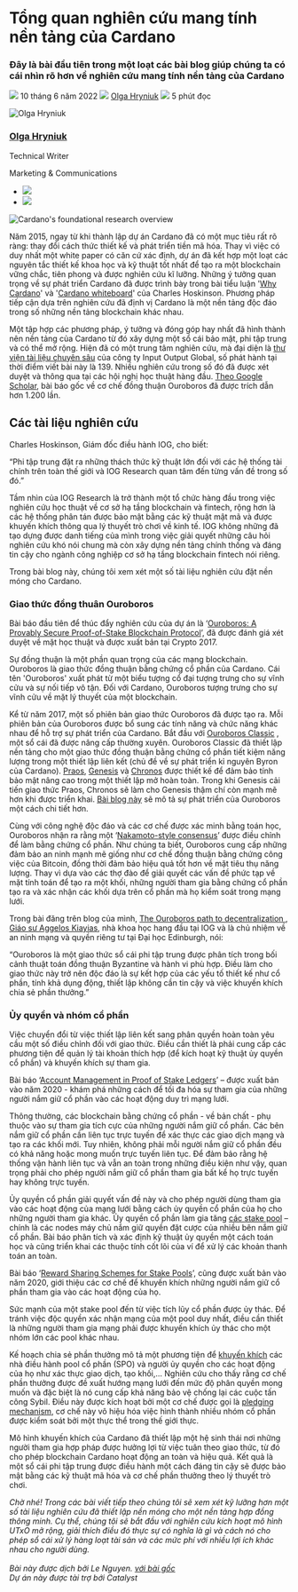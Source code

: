 # Tổng quan nghiên cứu mang tính nền tảng của Cardano

### **Đây là bài đầu tiên trong một loạt các bài blog giúp chúng ta có cái nhìn rõ hơn về nghiên cứu mang tính nền tảng của Cardano**

![](img/2022-06-10-cardanos-foundational-research-overview.002.png) 10 tháng 6 năm 2022 ![](img/2022-06-10-cardanos-foundational-research-overview.002.png) [Olga Hryniuk](/en/blog/authors/olga-hryniuk/page-1/) ![](img/2022-06-10-cardanos-foundational-research-overview.003.png) 5 phút đọc

![Olga Hryniuk](img/2022-06-10-cardanos-foundational-research-overview.004.png)[](/en/blog/authors/olga-hryniuk/page-1/)

### [**Olga Hryniuk**](/en/blog/authors/olga-hryniuk/page-1/)

Technical Writer

Marketing &amp; Communications

- ![](img/2022-06-10-cardanos-foundational-research-overview.005.png)[](https://www.linkedin.com/in/olga-hryniuk-1094a3160/ "LinkedIn")
- ![](img/2022-06-10-cardanos-foundational-research-overview.006.png)[](https://github.com/olgahryniuk "GitHub")

![Cardano's foundational research overview](img/2022-06-10-cardanos-foundational-research-overview.007.jpeg)

Năm 2015, ngay từ khi thành lập dự án Cardano đã có một mục tiêu rất rõ ràng: thay đổi cách thức thiết kế và phát triển tiền mã hóa. Thay vì việc có duy nhất một white paper có căn cứ xác định, dự án đã kết hợp một loạt các nguyên tắc thiết kế khoa học và kỹ thuật tốt nhất để tạo ra một blockchain vững chắc, tiên phong và được nghiên cứu kĩ lưỡng. Những ý tưởng quan trọng về sự phát triển Cardano đã được trình bày trong bài tiểu luận '[Why Cardano](https://why.cardano.org/en/introduction/motivation/)' và '[Cardano whiteboard](https://www.youtube.com/watch?v=Ja9D0kpksxw)' của Charles Hoskinson. Phương pháp tiếp cận dựa trên nghiên cứu đã định vị Cardano là một nền tảng độc đáo trong số những nền tảng blockchain khác nhau.

Một tập hợp các phương pháp, ý tưởng và đóng góp hay nhất đã hình thành nên nền tảng của Cardano từ đó xây dựng một sổ cái bảo mật, phi tập trung và có thể mở rộng. Hiện đã có một trung tâm nghiên cứu, mà đại diện là [thư viện tài liệu chuyên sâu](https://iohk.io/research/library/) của công ty Input Output Global, số phát hành tại thời điểm viết bài này là 139. Nhiều nghiên cứu trong số đó đã được xét duyệt và thông qua tại các hội nghị học thuật hàng đầu. [Theo Google Scholar](https://scholar.google.com/scholar?hl=en&as_sdt=0%2C5&q=ouroboros&btnG=), bài báo gốc về cơ chế đồng thuận Ouroboros đã được trích dẫn hơn 1.200 lần.

## **Các tài liệu nghiên cứu**

Charles Hoskinson, Giám đốc điều hành IOG, cho biết:

“Phi tập trung đặt ra những thách thức kỹ thuật lớn đối với các hệ thống tài chính trên toàn thế giới và IOG Research quan tâm đến từng vấn đề trong số đó.”

Tầm nhìn của IOG Research là trở thành một tổ chức hàng đầu trong việc nghiên cứu học thuật về cơ sở hạ tầng blockchain và fintech, rộng hơn là các hệ thống phân tán được bảo mật bằng các kỹ thuật mật mã và được khuyến khích thông qua lý thuyết trò chơi về kinh tế. IOG không những đã tạo dựng được danh tiếng của mình trong việc giải quyết những câu hỏi nghiên cứu khó nói chung mà còn xây dựng nền tảng chính thống và đáng tin cậy cho ngành công nghiệp cơ sở hạ tầng blockchain fintech nói riêng.

Trong bài blog này, chúng tôi xem xét một số tài liệu nghiên cứu đặt nền móng cho Cardano.

### **Giao thức đồng thuân Ouroboros**

Bài báo đầu tiên để thúc đẩy nghiên cứu của dự án là ‘[Ouroboros: A Provably Secure Proof-of-Stake Blockchain Protocol](https://eprint.iacr.org/2016/889.pdf)’, đã được đánh giá xét duyệt về mặt học thuật và được xuất bản tại Crypto 2017.

Sự đồng thuận là một phần quan trọng của các mạng blockchain. Ouroboros là giao thức đồng thuận bằng chứng cổ phần của Cardano. Cái tên 'Ouroboros' xuất phát từ một biểu tượng cổ đại tượng trưng cho sự vĩnh cửu và sự nối tiếp vô tận. Đối với Cardano, Ouroboros tượng trưng cho sự vĩnh cửu về mặt lý thuyết của một blockchain.

Kể từ năm 2017, một số phiên bản giao thức Ouroboros đã được tạo ra. Mỗi phiên bản của Ouroboros được bổ sung các tính năng và chức năng khác nhau để hỗ trợ sự phát triển của Cardano. Bắt đầu với [Ouroboros Classic](https://eprint.iacr.org/2016/889.pdf) , một sổ cái đã được nâng cấp thường xuyên. Ouroboros Classic đã thiết lập nền tảng cho một giao thức đồng thuận bằng chứng cổ phần tiết kiệm năng lượng trong một thiết lập liên kết (chủ đề về sự phát triển kỉ nguyên Byron của Cardano). [Praos](https://eprint.iacr.org/2016/889.pdf), [Genesis](https://eprint.iacr.org/2017/573.pdf) và [Chronos](https://eprint.iacr.org/2017/573.pdf) được thiết kế để đảm bảo tính bảo mật nâng cao trong một thiết lập mở hoàn toàn. Trong khi Genesis cải tiến giao thức Praos, Chronos sẽ làm cho Genesis thậm chí còn mạnh mẽ hơn khi được triển khai. [Bài blog này](https://eprint.iacr.org/2018/378.pdf) sẽ mô tả sự phát triển của Ouroboros một cách chi tiết hơn.

Cùng với công nghệ độc đáo và các cơ chế được xác minh bằng toán học, Ouroboros nhận ra rằng một ‘[Nakamoto-style consensus](https://bitcoin.org/bitcoin.pdf)’ được điều chỉnh để làm bằng chứng cổ phần. Như chúng ta biết, Ouroboros cung cấp những đảm bảo an ninh mạnh mẽ giống như cơ chế đồng thuận bằng chứng công việc của Bitcoin, đồng thời đảm bảo hiệu quả tốt hơn về mặt tiêu thụ năng lượng. Thay vì dựa vào các thợ đào để giải quyết các vấn đề phức tạp về mặt tính toán để tạo ra một khối, những người tham gia bằng chứng cổ phần tạo ra và xác nhận các khối dựa trên cổ phần mà họ kiểm soát trong mạng lưới.

Trong bài đăng trên blog của mình, [The Ouroboros path to decentralization ](https://iohk.io/en/blog/posts/2020/06/23/the-ouroboros-path-to-decentralization/), [Giáo sư Aggelos Kiayias](https://iohk.io/en/blog/posts/2020/06/23/the-ouroboros-path-to-decentralization/), nhà khoa học hang đầu tại IOG và là chủ nhiệm về an ninh mạng và quyền riêng tư tại Đại học Edinburgh, nói:

“Ouroboros là một giao thức sổ cái phi tập trung được phân tích trong bối cảnh thuật toán đồng thuận Byzantine và hành vi phù hợp. Điều làm cho giao thức này trở nên độc đáo là sự kết hợp của các yếu tố thiết kế như cổ phần, tính khả dụng động, thiết lập không cần tin cậy và việc khuyến khích chia sẻ phần thưởng.”

### **Ủy quyền và nhóm cổ phần**

Việc chuyển đổi từ việc thiết lập liên kết sang phân quyền hoàn toàn yêu cầu một số điều chỉnh đối với giao thức. Điều cần thiết là phải cung cấp các phương tiện để quản lý tài khoản thích hợp (để kích hoạt kỹ thuật ủy quyền cổ phần) và khuyến khích sự tham gia.

Bài báo ‘[Account Management in Proof of Stake Ledgers](https://eprint.iacr.org/2020/525.pdf)’ – được xuất bản vào năm 2020 - khám phá những cách để tối đa hóa sự tham gia của những người nắm giữ cổ phần vào các hoạt động duy trì mạng lưới.

Thông thường, các blockchain bằng chứng cổ phần - về bản chất - phụ thuộc vào sự tham gia tích cực của những người nắm giữ cổ phần. Các bên nắm giữ cổ phần cần liên tục trực tuyến để xác thực các giao dịch mạng và tạo ra các khối mới. Tuy nhiên, không phải mỗi người nắm giữ cổ phần đều có khả năng hoặc mong muốn trực tuyến liên tục. Để đảm bảo rằng hệ thống vận hành liên tục và vẫn an toàn trong những điều kiện như vậy, quan trọng phải cho phép người nắm giữ cổ phần tham gia bất kể họ trực tuyến hay không trực tuyến.

Ủy quyền cổ phần giải quyết vấn đề này và cho phép người dùng tham gia vào các hoạt động của mạng lưới bằng cách ủy quyền cổ phần của họ cho những người tham gia khác. Ủy quyền cổ phần làm gia tăng [các stake pool](https://iohk.io/en/blog/posts/2018/10/23/stake-pools-in-cardano/) – chính là các nodes máy chủ nắm giữ quyền đặt cược của nhiều bên nắm giữ cổ phần. Bài báo phân tích và xác định kỹ thuật ủy quyền một cách toán học và cũng triển khai các thuộc tính cốt lõi của ví để xử lý các khoản thanh toán an toàn.

Bài báo ‘[Reward Sharing Schemes for Stake Pools](https://arxiv.org/ftp/arxiv/papers/1807/1807.11218.pdf)’, cũng được xuất bản vào năm 2020, giới thiệu các cơ chế để khuyến khích những người nắm giữ cổ phần tham gia vào các hoạt động của họ.

Sức mạnh của một stake pool đến từ việc tích lũy cổ phần được ủy thác. Để tránh việc độc quyền xác nhận mạng của một pool duy nhất, điều cần thiết là những người tham gia mạng phải được khuyến khích ủy thác cho một nhóm lớn các pool khác nhau.

Kế hoạch chia sẻ phần thưởng mô tả một phương tiện để [khuyến khích](https://iohk.io/en/blog/posts/2020/11/30/blockchain-reward-sharing-a-comparative-systematization-from-first-principles/) các nhà điều hành pool cổ phần (SPO) và người ủy quyền cho các hoạt động của họ như xác thực giao dịch, tạo khối,... Nghiên cứu cho thấy rằng cơ chế phần thưởng được đề xuất hướng mạng lưới đến mức độ phân quyền mong muốn và đặc biệt là nó cung cấp khả năng bảo vệ chống lại các cuộc tấn công Sybil. Điều này được kích hoạt bởi một cơ chế được gọi là [pledging mechanism](https://iohk.io/en/blog/posts/2020/05/12/how-pledging-encourages-a-healthy-decentralized-cardano-ecosystem/), cơ chế này vô hiệu hóa việc hình thành nhiều nhóm cổ phần được kiểm soát bởi một thực thể trong thế giới thực.

Mô hình khuyến khích của Cardano đã thiết lập một hệ sinh thái nơi những người tham gia hợp pháp được hưởng lợi từ việc tuân theo giao thức, từ đó cho phép blockchain Cardano hoạt động an toàn và hiệu quả. Kết quả là một sổ cái phi tập trung được điều hành một cách đáng tin cậy sẽ được bảo mật bằng các kỹ thuật mã hóa và cơ chế phần thưởng theo lý thuyết trò chơi.

*Chờ nhé! Trong các bài viết tiếp theo chúng tôi sẽ xem xét kỹ lưỡng hơn một số tài liệu nghiên cứu đã thiết lập nền móng cho một nền tảng hợp đồng thông minh. Cụ thể, chúng tôi sẽ bắt đầu với nghiên cứu kích hoạt mô hình UTxO mở rộng, giải thích điều đó thực sự có nghĩa là gì và cách nó cho phép sổ cái xử lý hàng loạt tài sản và các mức phí với nhiều lợi ích khác nhau cho người dùng.<br><br>Bài này được dịch bởi Le Nguyen. [với bài gốc](https://iohk.io/en/blog/posts/2022/06/10/cardanos-foundational-research-overview/)<br>*Dự án này được tài trợ bới Catalyst**
